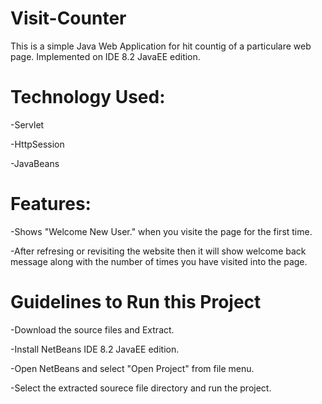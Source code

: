 # Visit-Counter
This is a simple Java Web Application for hit countig of a particulare web page. Implemented on IDE 8.2 JavaEE edition.

# Technology Used:
-Servlet

-HttpSession

-JavaBeans

# Features:
-Shows "Welcome New User." when you visite the page for the first time.

-After refresing or revisiting the website then it will show welcome back message along with the number of times you have visited into the page.

# Guidelines to Run this Project
-Download the source files and Extract.

-Install NetBeans IDE 8.2 JavaEE edition.

-Open NetBeans and select "Open Project" from file menu.

-Select the extracted sourece file directory and run the project.
